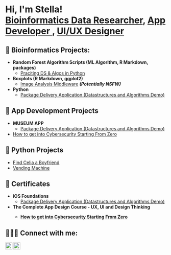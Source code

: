 <h1>Hi, I'm Stella! <br/><a href="https://www.lablabella.com">Bioinformatics Data Researcher</a>, <a href="https://stella-lo.webflow.io/work/museumapp"> App Developer </a>, <a href="https://www.youtube.com/c/joshmadakor">UI/UX Designer</a></h1>

<h2>🧬 Bioinformatics Projects:</h2>

- <b>Random Forest Algorithm Scripts (ML Algorithm, R Markdown, packages) </b>
  - [Praciting DS & Algos in Python](https://github.com/joshmadakor1/Algorithms-Practice)
- <b>Boxplots (R Markdown, ggplot2)</b>
  - [Image Analysis Middleware](https://github.com/joshmadakor1/4chan-Image-Analysis-Middleware-C964) <b><i>(Potentially NSFW)</b></i>
- <b>Python</b>
  - [Package Delivery Application (Datastructures and Algorithms Demo)](https://github.com/joshmadakor1/Package-Delivery-Pathfinding-Algorithm)

<h2>📱 App Development Projects </h2>

- <b>MUSEUM APP</b>
  - [Package Delivery Application (Datastructures and Algorithms Demo)](https://github.com/joshmadakor1/Package-Delivery-Pathfinding-Algorithm)
- [How to get into Cybersecurity Starting From Zero](https://www.youtube.com/watch?v=a83ASGn_V_s)

<h2>🐍 Python Projects </h2>

- [Find Celia a Boyfriend](https://github.com/joshmadakor1/Package-Delivery-Pathfinding-Algorithm)
- [Vending Machine](https://www.youtube.com/watch?v=a83ASGn_V_s)

  
<h2>📜 Certificates </h2>

- <b>iOS Foundations</b>
  - [Package Delivery Application (Datastructures and Algorithms Demo)](https://github.com/joshmadakor1/Package-Delivery-Pathfinding-Algorithm)
- <b>The Complete App Design Course - UX, UI and Design Thinking<b>
  - [How to get into Cybersecurity Starting From Zero](https://www.youtube.com/watch?v=a83ASGn_V_s)

  
<h2> 👩🏻‍💻 Connect with me:</h2>

[<img align="left" alt="JoshMadakor | LinkedIn" width="22px" src="https://cdn.jsdelivr.net/npm/simple-icons@v3/icons/linkedin.svg" />][linkedin]
[<img align="left" alt="JoshMadakor | LinkedIn" width="22px" src="https://cdn.jsdelivr.net/npm/simple-icons@v3/icons/linkedin.svg" />][linkedin]

[linkedin]: [https://linkedin.com/in/joshmadakor](https://www.linkedin.com/in/stella-l-5646b5b9/)
[linkedin]: https://linkedin.com/in/joshmadakor

<!--
**joshmadakor1/joshmadakor1** is a ✨ _special_ ✨ repository because its `README.md` (this file) appears on your GitHub profile.

Here are some ideas to get you started:

- 🔭 I’m currently working on ...
- 🌱 I’m currently learning ...
- 👯 I’m looking to collaborate on ...
- 🤔 I’m looking for help with ...
- 💬 Ask me about ...
- 📫 How to reach me: ...
- 😄 Pronouns: ...
- ⚡ Fun fact: ...
-->
